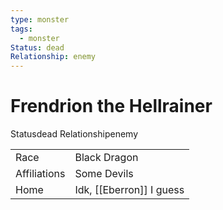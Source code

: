 ```yaml
---
type: monster
tags:
  - monster
Status: dead
Relationship: enemy
---
```


# Frendrion the Hellrainer

<span class="dataview inline-field"><span class="inline-field-key">Status</span><span class="inline-field-value">dead</span></span>
<span class="dataview inline-field"><span class="inline-field-key">Relationship</span><span class="inline-field-value">enemy</span></span>

| | |
|--|--|
| Race 			| Black Dragon	|
| Affiliations 	| Some Devils |
| Home 			| Idk, [[Eberron]] I guess |
